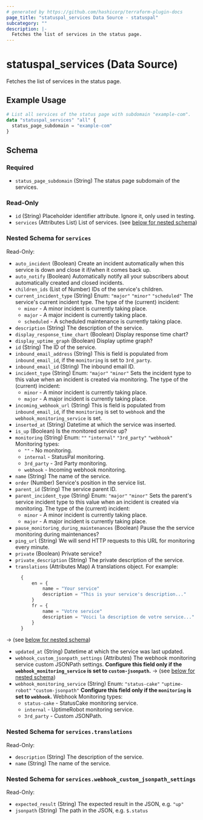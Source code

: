 ```yaml
---
# generated by https://github.com/hashicorp/terraform-plugin-docs
page_title: "statuspal_services Data Source - statuspal"
subcategory: ""
description: |-
  Fetches the list of services in the status page.
---
```


# statuspal_services (Data Source)

Fetches the list of services in the status page.

## Example Usage

```terraform
# List all services of the status page with subdomain "example-com".
data "statuspal_services" "all" {
  status_page_subdomain = "example-com"
}
```

<!-- schema generated by tfplugindocs -->
## Schema

### Required

- `status_page_subdomain` (String) The status page subdomain of the services.

### Read-Only

- `id` (String) Placeholder identifier attribute. Ignore it, only used in testing.
- `services` (Attributes List) List of services. (see [below for nested schema](#nestedatt--services))

<a id="nestedatt--services"></a>
### Nested Schema for `services`

Read-Only:

- `auto_incident` (Boolean) Create an incident automatically when this service is down and close it if/when it comes back up.
- `auto_notify` (Boolean) Automatically notify all your subscribers about automatically created and closed incidents.
- `children_ids` (List of Number) IDs of the service's children.
- `current_incident_type` (String) Enum: `"major"` `"minor"` `"scheduled"`
  The service's current incident type.
  The type of the (current) incident:
  - `minor` - A minor incident is currently taking place.
  - `major` - A major incident is currently taking place.
  - `scheduled` - A scheduled maintenance is currently taking place.
- `description` (String) The description of the service.
- `display_response_time_chart` (Boolean) Display response time chart?
- `display_uptime_graph` (Boolean) Display uptime graph?
- `id` (String) The ID of the service.
- `inbound_email_address` (String) This is field is populated from `inbound_email_id`, if the `monitoring` is set to `3rd_party`.
- `inbound_email_id` (String) The inbound email ID.
- `incident_type` (String) Enum: `"major"` `"minor"`
  Sets the incident type to this value when an incident is created via monitoring.
  The type of the (current) incident:
  - `minor` - A minor incident is currently taking place.
  - `major` - A major incident is currently taking place.
- `incoming_webhook_url` (String) This is field is populated from `inbound_email_id`, if the `monitoring` is set to `webhook` and the `webhook_monitoring_service` is set.
- `inserted_at` (String) Datetime at which the service was inserted.
- `is_up` (Boolean) Is the monitored service up?
- `monitoring` (String) Enum: `""` `"internal"` `"3rd_party"` `"webhook"`
  Monitoring types:
  - `""` - No monitoring.
  - `internal` - StatusPal monitoring.
  - `3rd_party` - 3rd Party monitoring.
  - `webhook` - Incoming webhook monitoring.
- `name` (String) The name of the service.
- `order` (Number) Service's position in the service list.
- `parent_id` (String) The service parent ID.
- `parent_incident_type` (String) Enum: `"major"` `"minor"`
  Sets the parent's service incident type to this value when an incident is created via monitoring.
  The type of the (current) incident:
  - `minor` - A minor incident is currently taking place.
  - `major` - A major incident is currently taking place.
- `pause_monitoring_during_maintenances` (Boolean) Pause the the service monitoring during maintenances?
- `ping_url` (String) We will send HTTP requests to this URL for monitoring every minute.
- `private` (Boolean) Private service?
- `private_description` (String) The private description of the service.
- `translations` (Attributes Map) A translations object. For example:
  ```terraform
	{
		en = {
			name = "Your service"
			description = "This is your service's description..."
		}
		fr = {
			name = "Votre service"
			description = "Voici la description de votre service..."
		}
	}
  ```
→ (see [below for nested schema](#nestedatt--services--translations))
- `updated_at` (String) Datetime at which the service was last updated.
- `webhook_custom_jsonpath_settings` (Attributes) The webhook monitoring service custom JSONPath settings.
  **Configure this field only if the `webhook_monitoring_service` is set to `custom-jsonpath`.**
→ (see [below for nested schema](#nestedatt--services--webhook_custom_jsonpath_settings))
- `webhook_monitoring_service` (String) Enum: `"status-cake"` `"uptime-robot"` `"custom-jsonpath"`
  **Configure this field only if the `monitoring` is set to `webhook`.**
  Webhook Monitoring types:
  - `status-cake` - StatusCake monitoring service.
  - `internal` - UptimeRobot monitoring service.
  - `3rd_party` - Custom JSONPath.

<a id="nestedatt--services--translations"></a>
### Nested Schema for `services.translations`

Read-Only:

- `description` (String) The description of the service.
- `name` (String) The name of the service.


<a id="nestedatt--services--webhook_custom_jsonpath_settings"></a>
### Nested Schema for `services.webhook_custom_jsonpath_settings`

Read-Only:

- `expected_result` (String) The expected result in the JSON, e.g. `"up"`
- `jsonpath` (String) The path in the JSON, e.g. `$.status`
